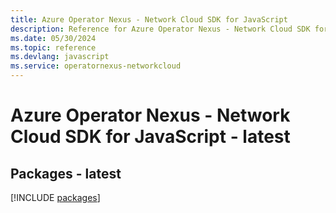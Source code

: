 ```yaml
---
title: Azure Operator Nexus - Network Cloud SDK for JavaScript
description: Reference for Azure Operator Nexus - Network Cloud SDK for JavaScript
ms.date: 05/30/2024
ms.topic: reference
ms.devlang: javascript
ms.service: operatornexus-networkcloud
---
```

# Azure Operator Nexus - Network Cloud SDK for JavaScript - latest
## Packages - latest
[!INCLUDE [packages](operator-nexus---network-cloud-index.md)]